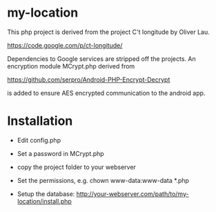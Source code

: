 my-location
===========

This php project is derived from the project C't longitude
by Oliver Lau.

https://code.google.com/p/ct-longitude/

Dependencies to Google services are stripped off the projects.
An encryption module MCrypt.php derived from

https://github.com/serpro/Android-PHP-Encrypt-Decrypt

is added to ensure AES encrypted communication to the android app.

Installation
============

 * Edit config.php
 * Set a password in MCrypt.php
 * copy the project folder to your webserver

 * Set the permissions, e.g. chown www-data:www-data *.php

 * Setup the database:
   http://your-webserver.com/path/to/my-location/install.php






